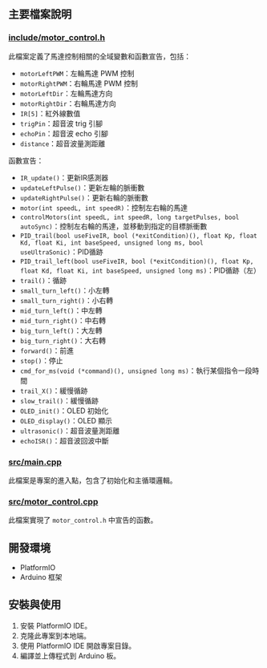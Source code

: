 ## 主要檔案說明

### [include/motor_control.h](include/motor_control.h)

此檔案定義了馬達控制相關的全域變數和函數宣告，包括：

- `motorLeftPWM`：左輪馬達 PWM 控制
- `motorRightPWM`：右輪馬達 PWM 控制
- `motorLeftDir`：左輪馬達方向
- `motorRightDir`：右輪馬達方向
- `IR[5]`：紅外線數值
- `trigPin`：超音波 trig 引腳
- `echoPin`：超音波 echo 引腳
- `distance`：超音波量測距離

函數宣告：

- `IR_update()`：更新IR感測器
- `updateLeftPulse()`：更新左輪的脈衝數
- `updateRightPulse()`：更新右輪的脈衝數
- `motor(int speedL, int speedR)`：控制左右輪的馬達
- `controlMotors(int speedL, int speedR, long targetPulses, bool autoSync)`：控制左右輪的馬達，並移動到指定的目標脈衝數
- `PID_trail(bool useFiveIR, bool (*exitCondition)(), float Kp, float Kd, float Ki, int baseSpeed, unsigned long ms, bool useUltraSonic)`：PID循跡
- `PID_trail_left(bool useFiveIR, bool (*exitCondition)(), float Kp, float Kd, float Ki, int baseSpeed, unsigned long ms)`：PID循跡（左）
- `trail()`：循跡
- `small_turn_left()`：小左轉
- `small_turn_right()`：小右轉
- `mid_turn_left()`：中左轉
- `mid_turn_right()`：中右轉
- `big_turn_left()`：大左轉
- `big_turn_right()`：大右轉
- `forward()`：前進
- `stop()`：停止
- `cmd_for_ms(void (*command)(), unsigned long ms)`：執行某個指令一段時間
- `trail_X()`：緩慢循跡
- `slow_trail()`：緩慢循跡
- `OLED_init()`：OLED 初始化
- `OLED_display()`：OLED 顯示
- `ultrasonic()`：超音波量測距離
- `echoISR()`：超音波回波中斷

### [src/main.cpp](src/main.cpp)

此檔案是專案的進入點，包含了初始化和主循環邏輯。

### [src/motor_control.cpp](src/motor_control.cpp)

此檔案實現了 `motor_control.h` 中宣告的函數。

## 開發環境

- PlatformIO
- Arduino 框架

## 安裝與使用

1. 安裝 PlatformIO IDE。
2. 克隆此專案到本地端。
3. 使用 PlatformIO IDE 開啟專案目錄。
4. 編譯並上傳程式到 Arduino 板。
